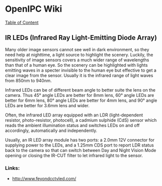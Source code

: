 # OpenIPC Wiki
[Table of Content](../../README.md)

IR LEDs (Infrared Ray Light-Emitting Diode Array)
-------------------------------------------------

Many older image sensors cannot see well in dark environment, so they need
help at nighttime, a light source to highlight the scenery. Luckily, the 
sensitivity of image sensors covers a much wider range of wavelengths than 
that of a human eye. So the scenery can be highlighted with lights emitting
waves in a specter invisible to the human eye but effective to get a clear
image from the sensor. Usually it is the infrared range of light waves from
850nm to 940nm.

Infrared LEDs can be of different beam angle to better suite the lens on the
camera. Thus 45° angle LEDs are better for 8mm lens, 60° angle LEDs are better
for 6mm lens, 80° angle LEDs are better for 4mm lens, and 90° angle LEDs are
better for 3.6mm lens and wider.

Often, the infrared LED array equipped with an LDR (light-dependent resistor,
photo-resistor, photocell), a cadmium sulphide (CdS) sensor which reads the
ambient illumination status and switches LEDs on and off accordingly, 
automatically and independently.

Usually, an IR LED array module has two ports: a 2.0mm 12V connector for 
supplying power to the LEDs, and a 1.25mm CDS port to report LDR status back
to the camera so that can switch between Day and Night Vision Mode opening or
closing the IR-CUT filter to let infrared light to the sensor.

### Links:

- <http://www.feyondcctvled.com/>
